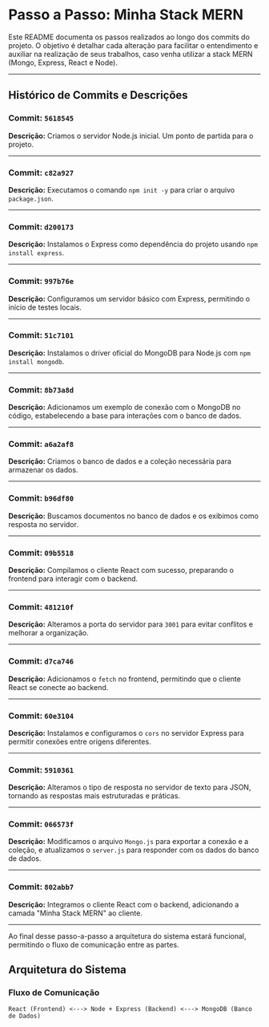 
# Passo a Passo: Minha Stack MERN

Este README documenta os passos realizados ao longo dos commits do projeto. O objetivo é detalhar cada alteração para facilitar o entendimento e auxiliar na realização de seus trabalhos, caso venha utilizar a stack MERN (Mongo, Express, React e Node).

---

## Histórico de Commits e Descrições

### Commit: `5618545`
**Descrição:** Criamos o servidor Node.js inicial. Um ponto de partida para o projeto.

---

### Commit: `c82a927`
**Descrição:** Executamos o comando `npm init -y` para criar o arquivo `package.json`.

---

### Commit: `d200173`
**Descrição:** Instalamos o Express como dependência do projeto usando `npm install express`.

---

### Commit: `997b76e`
**Descrição:** Configuramos um servidor básico com Express, permitindo o início de testes locais.

---

### Commit: `51c7101`
**Descrição:** Instalamos o driver oficial do MongoDB para Node.js com `npm install mongodb`.

---

### Commit: `8b73a8d`
**Descrição:** Adicionamos um exemplo de conexão com o MongoDB no código, estabelecendo a base para interações com o banco de dados.

---

### Commit: `a6a2af8`
**Descrição:** Criamos o banco de dados e a coleção necessária para armazenar os dados.

---

### Commit: `b96df80`
**Descrição:** Buscamos documentos no banco de dados e os exibimos como resposta no servidor.

---

### Commit: `09b5518`
**Descrição:** Compilamos o cliente React com sucesso, preparando o frontend para interagir com o backend.

---

### Commit: `481210f`
**Descrição:** Alteramos a porta do servidor para `3001` para evitar conflitos e melhorar a organização.

---

### Commit: `d7ca746`
**Descrição:** Adicionamos o `fetch` no frontend, permitindo que o cliente React se conecte ao backend.

---

### Commit: `60e3104`
**Descrição:** Instalamos e configuramos o `cors` no servidor Express para permitir conexões entre origens diferentes.

---

### Commit: `5910361`
**Descrição:** Alteramos o tipo de resposta no servidor de texto para JSON, tornando as respostas mais estruturadas e práticas.

---

### Commit: `066573f`
**Descrição:** Modificamos o arquivo `Mongo.js` para exportar a conexão e a coleção, e atualizamos o `server.js` para responder com os dados do banco de dados.

---

### Commit: `802abb7`
**Descrição:** Integramos o cliente React com o backend, adicionando a camada "Minha Stack MERN" ao cliente.

---

Ao final desse passo-a-passo a arquitetura do sistema estará funcional, permitindo o fluxo de comunicação entre as partes.

## Arquitetura do Sistema

### Fluxo de Comunicação
```plaintext
React (Frontend) <---> Node + Express (Backend) <---> MongoDB (Banco de Dados)